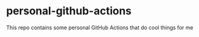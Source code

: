 # personal-github-actions
This repo contains some personal GitHub Actions that do cool things for me
